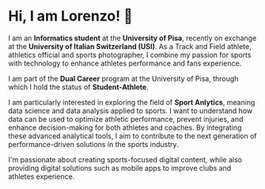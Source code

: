 # Hi, I am Lorenzo! 🏃

I am an **Informatics student** at the **University of Pisa**, recently on exchange at the **University of Italian Switzerland (USI)**. As a Track and Field athlete, athletics official and sports photographer, I combine my passion for sports with technology to enhance athletes performance and fans experience.

I am part of the **Dual Career** program at the University of Pisa, through which I hold the status of **Student-Athlete**.

I am particularly interested in exploring the field of **Sport Anlytics**, meaning data science and data analysis applied to sports. I want to understand how data can be used to optimize athletic performance, prevent injuries, and enhance decision-making for both athletes and coaches. By integrating these advanced analytical tools, I aim to contribute to the next generation of performance-driven solutions in the sports industry.

I'm passionate about creating sports-focused digital content, while also providing digital solutions such as mobile apps to improve clubs and athletes experience.

<!---
loregalli/loregalli is a ✨ special ✨ repository because its `README.md` (this file) appears on your GitHub profile.
You can click the Preview link to take a look at your changes.
--->
